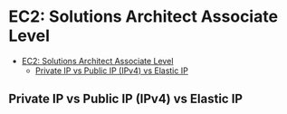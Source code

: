 # EC2: Solutions Architect Associate Level

- [EC2: Solutions Architect Associate Level](#ec2-solutions-architect-associate-level)
	- [Private IP vs Public IP (IPv4) vs Elastic IP](#private-ip-vs-public-ip-ipv4-vs-elastic-ip)

## Private IP vs Public IP (IPv4) vs Elastic IP

